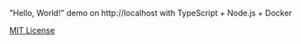 "Hello, World!" demo on http://localhost with TypeScript + Node.js + Docker

[MIT License](LICENSE)
